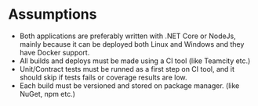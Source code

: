 # Assumptions
* Both applications are preferably written with .NET Core or NodeJs, mainly because it can be deployed both Linux and Windows and they have Docker support.
* All builds and deploys must be made using a CI tool (like Teamcity etc.)
* Unit/Contract tests must be runned as a first step on CI tool, and it should skip if tests fails or coverage results are low. 
* Each build must be versioned and stored on package manager. (like NuGet, npm etc.)
